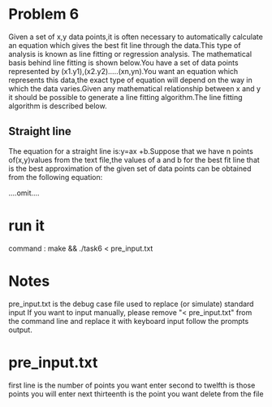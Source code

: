 # Problem 6
Given a set of x,y data points,it is often necessary to automatically calculate an equation which gives the best fit line through the data.This type of analysis is known as line fitting or regression analysis.
The mathematical basis behind line fitting is shown below.You have a set of data points represented by (x1.y1),(x2.y2).....(xn,yn).You want an equation which represents this data,the exact type of equation will depend on the way in which the data varies.Given any mathematical relationship between x and y it should be possible to generate a line fitting algorithm.The line fitting algorithm is described below.
## Straight line
The equation for a straight line is:y=ax +b.Suppose that we have n points of(x,y)values from the text file,the values of a and b for the best fit line that is the best approximation of the given set of data points can be obtained from the following equation:

....omit....

# run it
command : make && ./task6 < pre_input.txt
# Notes
pre_input.txt is the debug case file used to replace (or simulate) standard input
If you want to input manually, please remove "< pre_input.txt" from the command line and replace it with keyboard input follow the prompts output.

# pre_input.txt
first line is the number of points you want enter
second to twelfth is those points you will enter next
thirteenth is the point you want delete from the file